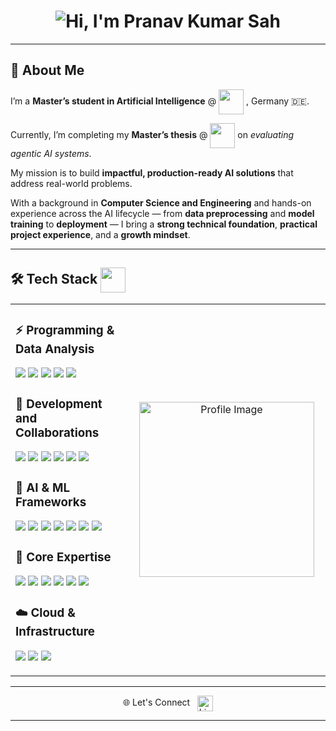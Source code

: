 <h1 align="center">
  <img src="https://readme-typing-svg.demolab.com?font=Fira+Code&size=50&weight=700&duration=3000&pause=500&color=000000&center=true&vCenter=true&height=120&width=800&repeat=true&lines=%F0%9F%91%8B+Hi,+I'm+Pranav+Kumar+Sah" alt="Hi, I'm Pranav Kumar Sah" />
</h1>

---

## 🚀 About Me

I’m a **Master’s student in Artificial Intelligence** @ 
<img src="https://upload.wikimedia.org/wikipedia/commons/2/21/Thws-logo_English.png" 
     style="vertical-align:middle; height:40px;" /> , Germany 🇩🇪.  

Currently, I’m completing my **Master’s thesis** @ 
<img src="https://upload.wikimedia.org/wikipedia/commons/6/63/Databricks_Logo.png" 
     style="vertical-align:middle; height:40px;" /> on *evaluating agentic AI systems*.  

My mission is to build **impactful, production-ready AI solutions** that address real-world problems.

With a background in **Computer Science and Engineering** and hands-on experience across the AI lifecycle — from **data preprocessing** and **model training** to **deployment** — I bring a **strong technical foundation**, **practical project experience**, and a **growth mindset**.

---

## 🛠️ Tech Stack <img src="https://media.giphy.com/media/QTfX9Ejfra3ZmNxh6B/giphy.gif" width="40" align="center"/>

<table>
<tr>
<td>
  
  ### ⚡ Programming & Data Analysis
  <p>
    <img src="https://img.shields.io/badge/Python-3776AB?style=for-the-badge&logo=python&logoColor=white"/>
    <img src="https://img.shields.io/badge/Numpy-013243?style=for-the-badge&logo=numpy&logoColor=white"/>
    <img src="https://img.shields.io/badge/Pandas-150458?style=for-the-badge&logo=pandas&logoColor=white"/>
    <img src="https://img.shields.io/badge/Matplotlib-ffdd54?style=for-the-badge&logo=matplotlib&logoColor=black"/>
    <img src="https://img.shields.io/badge/Seaborn-4C8CBF?style=for-the-badge&logoColor=white"/>
  </p>

  ### 🧰 Development and Collaborations
  <p>
    <img src="https://img.shields.io/badge/VS_Code-007ACC?style=for-the-badge&logo=visual-studio-code&logoColor=white"/>
    <img src="https://img.shields.io/badge/Google_Colab-F9AB00?style=for-the-badge&logo=google-colab&logoColor=white"/>
    <img src="https://img.shields.io/badge/Jupyter-F37626?style=for-the-badge&logo=jupyter&logoColor=white"/>
    <img src="https://img.shields.io/badge/Git-F05032?style=for-the-badge&logo=git&logoColor=white"/>
    <img src="https://img.shields.io/badge/GitHub-181717?style=for-the-badge&logo=github&logoColor=white"/>
    <img src="https://img.shields.io/badge/Ollama-000000?style=for-the-badge&logo=ollama&logoColor=white"/>
  </p>

  ### 🤖 AI & ML Frameworks
  <p>
    <img src="https://img.shields.io/badge/PyTorch-EE4C2C?style=for-the-badge&logo=pytorch&logoColor=white"/>
    <img src="https://img.shields.io/badge/LangChain-000000?style=for-the-badge&logo=langchain&logoColor=white"/>
    <img src="https://img.shields.io/badge/LangGraph-008CFF?style=for-the-badge&logoColor=white"/>
    <img src="https://img.shields.io/badge/TensorFlow-FF6F00?style=for-the-badge&logo=tensorflow&logoColor=white"/>
    <img src="https://img.shields.io/badge/Keras-D00000?style=for-the-badge&logo=keras&logoColor=white"/>
    <img src="https://img.shields.io/badge/Scikit--Learn-F7931E?style=for-the-badge&logo=scikit-learn&logoColor=white"/>
    <img src="https://img.shields.io/badge/HuggingFace-FFD100?style=for-the-badge&logo=huggingface&logoColor=black"/>
  </p>

  ### 🧠 Core Expertise
  <p>
    <img src="https://img.shields.io/badge/Machine_Learning-00A86B?style=for-the-badge"/>
    <img src="https://img.shields.io/badge/Deep_Learning-FF6F00?style=for-the-badge"/>
    <img src="https://img.shields.io/badge/Computer_Vision-1572B6?style=for-the-badge"/>
    <img src="https://img.shields.io/badge/LLMs-7B68EE?style=for-the-badge"/>
    <img src="https://img.shields.io/badge/Generative_AI-7B68EE?style=for-the-badge"/>
    <img src="https://img.shields.io/badge/Agentic_AI_Systems-FFB703?style=for-the-badge"/>
  </p>

  ### ☁️ Cloud & Infrastructure
  <p>
    <img src="https://img.shields.io/badge/Docker-2496ED?style=for-the-badge&logo=docker&logoColor=white"/>
    <img src="https://img.shields.io/badge/PostgreSQL-336791?style=for-the-badge&logo=postgresql&logoColor=white"/>
    <img src="https://img.shields.io/badge/Azure-0089D6?style=for-the-badge&logo=microsoft-azure&logoColor=white"/>
  </p>
</td>
<td align="center" width="300px">
  <img src="https://thumb.r2.moele.me/t/31300/31290216/a-0072.jpg" width="280px" alt="Profile Image"/>
</td>
</tr>
</table>




---

<p align="center">
  🌐 Let's Connect &nbsp;
  <a href="https://www.linkedin.com/in/sah-pranav" target="_blank">
    <img src="https://cdn-icons-png.flaticon.com/512/174/174857.png" 
         alt="LinkedIn" width="25" style="vertical-align:middle;"/>
  </a>
</p>


---


